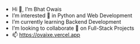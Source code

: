 - Hi 👋, I’m Bhat Owais
- I’m interested 👀 in Python and Web Development
- I’m currently learning Backend Development
- I’m looking to collaborate 💞️ on Full-Stack Projects
- 📫 https://ovaixe.vercel.app

<!---
ovaixe/ovaixe is a ✨ special ✨ repository because its `README.md` (this file) appears on your GitHub profile.
You can click the Preview link to take a look at your changes.
--->
